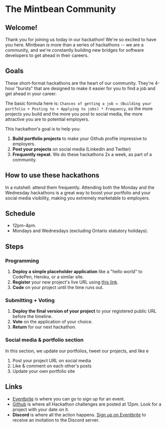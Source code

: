 # The Mintbean Community

## Welcome!

Thank you for joining us today in our hackathon! We're so excited to have you here. Mintbean is more than a series of hackathons -- we are a community, and we're constantly building new bridges for software developers to get ahead in their careers.

## Goals

These short-format hackathons are the heart of our community. They're 4-hour "bursts" that are designed to make it easier for you to find a job and get ahead in your career. 

The basic formula here is: `Chances of getting a job = (Building your portfolio + Posting to + Applying to jobs) * Frequency`, so the more projects you build and the more you post to social media, the more attractive you are to potential employers.

This hackathon's goal is to help you:

1. **Build portfolio projects** to make your Github profile impressive to employers.
2. **Post your projects** on social media (LinkedIn and Twitter)
3. **Frequently repeat**. We do these hackathons 2x a week, as part of a community.

## How to use these hackathons

In a nutshell: attend them frequently. Attending both the Monday and the Wednesday hackathons is a great way to boost your portfolio and your social media visibility, making you extremely marketable to employers.

## Schedule

* 12pm-4pm.
* Mondays and Wednesdays (excluding Ontario statutory holidays).

## Steps

### Programming

1. **Deploy a simple placeholder application** like a "hello world" to CodePen, Heroku, or a similar site.
1. **Register** your new project's live URL using [this link](https://airtable.com/shr8pv80G6IRWfUW6).
1. **Code** on your project until the time runs out.

### Submitting + Voting

1. **Deploy the final version of your project** to your registered public URL before the timeline.
1. **Vote** on the application of your choice.
1. **Return** for our next hackathon.

### Social media & portfolio section

In this section, we update our portfolios, tweet our projects, and like e

1. Post your project URL on social media
2. Like & comment on each other's posts
3. Update your own portfolio site

## Links

* [Eventbrite](https://www.eventbrite.com/d/online/mintbean/) is where you can go to sign up for an event.
* [Github](https://github.com/MintbeanHackathons) is where all Hackathon challenges are posted at 12pm. Look for a project with your date on it.
* **Discord** is where all the action happens.  [Sign up on Eventbrite](https://www.eventbrite.com/d/online/mintbean/) to receive an invitation to the Discord server.

